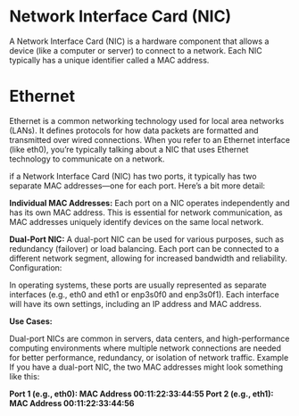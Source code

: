 # Network Interface Card (NIC)
A Network Interface Card (NIC) is a hardware component that allows a device (like a computer or server) to connect to a network.
Each NIC typically has a unique identifier called a MAC address.

# Ethernet
Ethernet is a common networking technology used for local area networks (LANs).
It defines protocols for how data packets are formatted and transmitted over wired connections.
When you refer to an Ethernet interface (like eth0), you’re typically talking about a NIC that
uses Ethernet technology to communicate on a network.

if a Network Interface Card (NIC) has two ports, it typically has two separate MAC addresses—one for each port.
Here’s a bit more detail:

**Individual MAC Addresses:** Each port on a NIC operates independently and has its own MAC address.
This is essential for network communication, as MAC addresses uniquely identify devices on the same local network.

**Dual-Port NIC:** A dual-port NIC can be used for various purposes, such as redundancy (failover) or load balancing.
Each port can be connected to a different network segment, allowing for increased bandwidth and reliability.
Configuration:

In operating systems, these ports are usually represented as separate interfaces (e.g., eth0 and eth1 or enp3s0f0 and enp3s0f1). Each interface will have its own settings, including an IP address and MAC address.

**Use Cases:**

Dual-port NICs are common in servers, data centers, and high-performance computing environments where multiple network connections are needed for better performance, redundancy, or isolation of network traffic.
Example
If you have a dual-port NIC, the two MAC addresses might look something like this:

**Port 1 (e.g., eth0): MAC Address 00:11:22:33:44:55
Port 2 (e.g., eth1): MAC Address 00:11:22:33:44:56**
